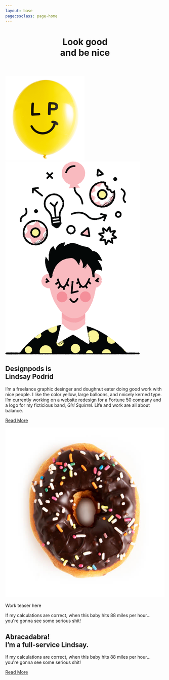 ```yaml
---
layout: base
pagecssclass: page-home
---
```

<main>
  <header>
    <h1>Look good<br>
      and be nice</h1>
  </header>

  <div class="section-hometop">
    <img src="img/balloon_logo.png" width="250" height="267">
  </div>

  <section class="section-intro">
    <div class="intro-flex">
      <div><img src="img/me_thinking.png" width="425" height="608"></div>
      <div>
        <h2>Designpods is<br>
        Lindsay Podrid</h2>
        <p>I&rsquo;m a freelance graphic desinger and doughnut eater doing good work with nice people. I like the color yellow, large balloons, and nnicely kerned type. I&rsquo;m currently working on a website redesign for a Fortune 50 company and a logo for my ficticious band, <em>Girl Squirrel</em>. Life and work are all about balance.</p>
        <p><a href="{{ site.baseurl }}/about" class="continue-link pink-link">Read More</a></p>
      </div>
    </div>
  </section>

  <section class="section-work-teaser">
    <div>
      <img src="img/doughnut_fallback.jpg">
      <p>Work teaser here</p>
    </div>
  </section>

  <section class="section-work">
    <div>
      <p>If my calculations are correct, when this baby hits 88 miles per hour... you're gonna see some serious shit!</p>
    </div>
  </section>

  <section class="section-fullservice">
    <div>
      <h2>Abracadabra!<br>
        I&rsquo;m a full-service Lindsay.</h2>
      <p>If my calculations are correct, when this baby hits 88 miles per hour... you're gonna see some serious shit!</p>
      <p><a href="{{ site.baseurl }}/about" class="continue-link">Read More</a></p>
    </div>
  </section>
</main>
